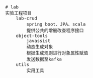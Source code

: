 <pre>
# lab
实验工程项目
	lab-crud
		spring boot、JPA、scala
		提供公共的增删改查程序接口
	object-tools
		javassist
		动态生成对象
		根据生成规则进行对象属性赋值
		发送数据至kafka
	utils
		实用工具
</pre>